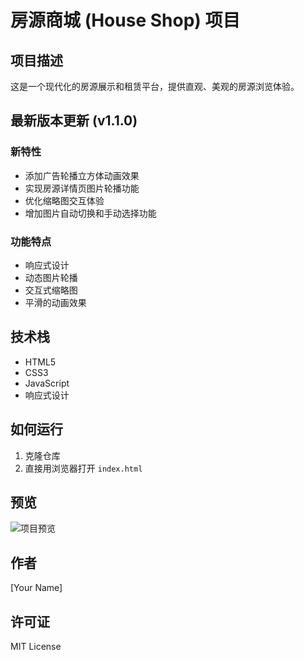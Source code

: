 # 房源商城 (House Shop) 项目

## 项目描述
这是一个现代化的房源展示和租赁平台，提供直观、美观的房源浏览体验。

## 最新版本更新 (v1.1.0)
### 新特性
- 添加广告轮播立方体动画效果
- 实现房源详情页图片轮播功能
- 优化缩略图交互体验
- 增加图片自动切换和手动选择功能

### 功能特点
- 响应式设计
- 动态图片轮播
- 交互式缩略图
- 平滑的动画效果

## 技术栈
- HTML5
- CSS3
- JavaScript
- 响应式设计

## 如何运行
1. 克隆仓库
2. 直接用浏览器打开 `index.html`

## 预览
![项目预览](screenshot.png)

## 作者
[Your Name]

## 许可证
MIT License